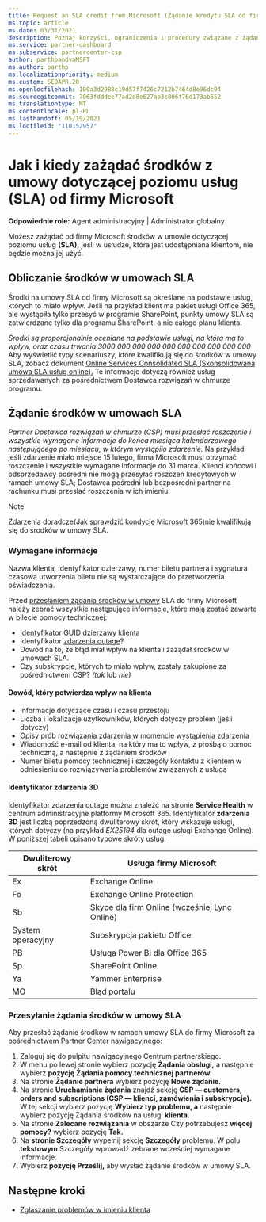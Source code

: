 ```yaml
---
title: Request an SLA credit from Microsoft (Żądanie kredytu SLA od firmy Microsoft)
ms.topic: article
ms.date: 03/31/2021
description: Poznaj korzyści, ograniczenia i procedury związane z żądaniem od firmy Microsoft środków w umowie dotyczącej poziomu usług (SLA), jeśli klienci wystąpią w przypadku 355 000 000 000 000 000 000 000 000 000 000 000 000 000 000 00
ms.service: partner-dashboard
ms.subservice: partnercenter-csp
author: parthpandyaMSFT
ms.author: parthp
ms.localizationpriority: medium
ms.custom: SEOAPR.20
ms.openlocfilehash: 100a3d2988c19d57f7426c7212b7464d8e96dc94
ms.sourcegitcommit: 7063fdddee77ad2d8e627ab3c806f76d173ab652
ms.translationtype: MT
ms.contentlocale: pl-PL
ms.lasthandoff: 05/19/2021
ms.locfileid: "110152957"
---
```

# <a name="how-and-when-to-request-a-service-level-agreement-sla-credit-from-microsoft"></a>Jak i kiedy zażądać środków z umowy dotyczącej poziomu usług (SLA) od firmy Microsoft

**Odpowiednie role:** Agent administracyjny | Administrator globalny

Możesz zażądać od firmy Microsoft środków w umowie dotyczącej poziomu usług **(SLA),** jeśli w usłudze, która jest udostępniana klientom, nie będzie można jej użyć.

## <a name="sla-credit-calculation"></a>Obliczanie środków w umowach SLA

Środki na umowy SLA od firmy Microsoft są określane na podstawie usług, których to miało wpływ. Jeśli na przykład klient ma pakiet usługi Office 365, ale wystąpiła tylko przesyć w programie SharePoint, punkty umowy SLA są zatwierdzane tylko dla programu SharePoint, a nie całego planu klienta.

*Środki są proporcjonalnie oceniane na podstawie usługi, na która ma to wpływ, oraz czasu trwania 3000 000 000 000 000 000 000 000 000 000* Aby wyświetlić typy scenariuszy, które kwalifikują się do środków w umowy SLA, zobacz dokument [Online Services Consolidated SLA (Skonsolidowana umowa SLA usług online).](http://www.microsoftvolumelicensing.com/DocumentSearch.aspx?Mode=3&DocumentTypeId=37) Te informacje dotyczą również usług sprzedawanych za pośrednictwem Dostawca rozwiązań w chmurze programu.


## <a name="request-an-sla-credit"></a>Żądanie środków w umowach SLA

*Partner Dostawca rozwiązań w chmurze (CSP) musi przesłać roszczenie i wszystkie wymagane informacje do końca miesiąca kalendarzowego następującego po miesiącu, w którym wystąpiło zdarzenie.* Na przykład jeśli zdarzenie miało miejsce 15 lutego, firma Microsoft musi otrzymać roszczenie i wszystkie wymagane informacje do 31 marca. Klienci końcowi i odsprzedawcy pośredni nie mogą przesyłać roszczeń kredytowych w ramach umowy SLA; Dostawca pośredni lub bezpośredni partner na rachunku musi przesłać roszczenia w ich imieniu.

>[!NOTE]
>Zdarzenia doradcze[(Jak sprawdzić kondycję Microsoft 365)](/microsoft-365/enterprise/view-service-health#incidents-and-advisories)nie kwalifikują się do środków w umowy SLA.

### <a name="required-information"></a>Wymagane informacje

Nazwa klienta, identyfikator dzierżawy, numer biletu partnera i sygnatura czasowa utworzenia biletu nie są wystarczające do przetworzenia oświadczenia.

Przed [przesłaniem żądania środków w umowy](#submit-sla-credit-request)  SLA do firmy Microsoft należy zebrać wszystkie następujące informacje, które mają zostać zawarte w bilecie pomocy technicznej:

- Identyfikator GUID dzierżawy klienta
- Identyfikator [zdarzenia outage](#outage-incident-identifier)?
- Dowód na to, że błąd miał wpływ na klienta i zażądał środków w umowach SLA.
- Czy subskrypcje, których to miało wpływ, zostały zakupione za pośrednictwem CSP? *(tak* lub *nie)*

#### <a name="evidence-that-proves-customer-impact"></a>Dowód, który potwierdza wpływ na klienta

- Informacje dotyczące czasu i czasu przestoju
- Liczba i lokalizacje użytkowników, których dotyczy problem (jeśli dotyczy)
- Opisy prób rozwiązania zdarzenia w momencie wystąpienia zdarzenia
- Wiadomość e-mail od klienta, na który ma to wpływ, z prośbą o pomoc techniczną, a następnie z żądaniem środków
- Numer biletu pomocy technicznej i szczegóły kontaktu z klientem w odniesieniu do rozwiązywania problemów związanych z usługą


#### <a name="outage-incident-identifier"></a>Identyfikator zdarzenia 3D

Identyfikator zdarzenia outage można znaleźć na stronie **Service Health** w centrum administracyjne platformy Microsoft 365. Identyfikator **zdarzenia 3D** jest liczbą poprzedzoną dwuliterowy skrót, który wskazuje usługi, których dotyczy (na przykład *EX25194* dla outage usługi Exchange Online). W poniższej tabeli opisano typowe skróty usług:

| Dwuliterowy skrót | Usługa firmy Microsoft |
| ----------------------- | ----------------- |
| Ex | Exchange Online |
| Fo | Exchange Online Protection |
| Sb | Skype dla firm Online (wcześniej Lync Online) |
| System operacyjny | Subskrypcja pakietu Office |
| PB | Usługa Power BI dla Office 365 |
| Sp | SharePoint Online |
| Ya | Yammer Enterprise |
| MO | Błąd portalu |

### <a name="submit-sla-credit-request"></a>Przesyłanie żądania środków w umowy SLA

Aby przesłać żądanie środków w ramach umowy SLA do firmy Microsoft za pośrednictwem Partner Center nawigacyjnego:

1. Zaloguj się do pulpitu nawigacyjnego Centrum partnerskiego.
2. W menu po lewej stronie wybierz pozycję **Żądania obsługi,** a następnie wybierz **pozycję Żądania pomocy technicznej partnerów.**
3. Na stronie **Żądanie partnera** wybierz pozycję **Nowe żądanie.**
4. Na stronie **Uruchamianie żądania** znajdź sekcję **CSP — customers, orders and subscriptions (CSP — klienci, zamówienia i subskrypcje).** W tej sekcji wybierz pozycję **Wybierz typ problemu, a** następnie wybierz pozycję Żądania środków na usługi **klienta.**
5. Na stronie **Zalecane rozwiązania** w obszarze Czy potrzebujesz **więcej pomocy?** wybierz pozycję **Tak.**
6. Na **stronie Szczegóły** wypełnij sekcję **Szczegóły** problemu. W polu **tekstowym** Szczegóły wprowadź [](#required-information) zebrane wcześniej wymagane informacje.
7. Wybierz **pozycję Prześlij,** aby wysłać żądanie środków w umowy SLA.

## <a name="next-steps"></a>Następne kroki

- [Zgłaszanie problemów w imieniu klienta](report-problems-on-behalf-of-a-customer.md)
